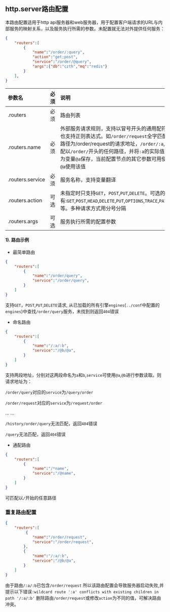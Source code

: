 ## http.server路由配置
本路由配置适用于http api服务器和web服务器，用于配置客户端请求的URL与内部服务的映射关系，以及服务执行所需的参数。未配置就无法对外提供任何服务：
```json
{
    "routers":[
        {
            "name":"/order/:query",            
            "action":"get;post",
            "service":"/order/@query",
            "args":{"db":"czth","mq":"redis"}
        }
    ],    
}
```


|参数名|必须|说明|
|:------|:-------:|:------|
|.routers|必须|路由列表|
|.routers.name|必须|外部服务请求规则，支持以冒号开头的通用配符，也支持正则表达式。如`/order/request`全字匹配路径为/order/request的请求地址，`/order/:a`,匹配以`/order/`开头的任何路径，并将`:a`的实际值作为变量`@a`保存，当前配置节点的其它参数可用使用`@a`使用该值|
|.routers.service|必须|服务名称，支持变量翻译|
|.routers.action|可选| 未指定时只支持`GET`，`POST`,`PUT`,`DELETE`。可选的值有:`GET`,`POST`,`HEAD`,`DELETE`,`PUT`,`OPTIONS`,`TRACE`,`PATCH`等。多种请求方式用分号分隔|
|.routers.args|可选|服务执行所需的配置参数|

####  1). 路由示例

 + 最简单路由

```json
{
    "routers":[
        {
            "name":"/order/query",
            "service":"/order/query",
        }
    ]
}
```
支持`GET`，`POST`,`PUT`,`DELETE`请求, 从已加载的所有引擎`engines`(`../conf`中配置的`engines`)中查找`/order/query`服务，未找到则返回`404`错误


+ 命名路由

```json
{
    "routers":[
        {
            "name":"/:a/:b",
            "service":"/@b/@a",
        }
    ]
}
```

支持两段地址，分别对这两段命名为`a`和`b`,`service`可使用`@a`,`@b`进行参数读取。则请求地址为：

`/order/query`对应的`service`为`/query/order`

`/order/request`对应的`service`为`/request/order`

... ...

`/history/order/query`无法匹配，返回`404`错误

`/query`无法匹配，返回`404`错误


+ 通配路由

```json
{
    "routers":[
        {
            "name":"/*name",
            "service":"/@name",
        }
    ]
}
```

可匹配以`/`开始的任意路径


###  重复路由配置

```json
{
    "routers":[
         {
            "name":"/order/request",
            "service":"/order/request",
        },
        {
            "name":"/:a/:b",
            "service":"/@b/@a",
        }
    ]
}
```

由于路由`/:a/:b`已包含`/order/request` 所以该路由配置会导致服务器启动失败,并提示以下错误`:wildcard route ':a' conflicts with existing children in path '/:a/:b'` 删除路由`/order/request`或修改`action`为不同的值，可解决路由冲突。
